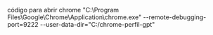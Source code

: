 código para abrir chrome "C:\Program Files\Google\Chrome\Application\chrome.exe" --remote-debugging-port=9222 --user-data-dir="C:/chrome-perfil-gpt"
